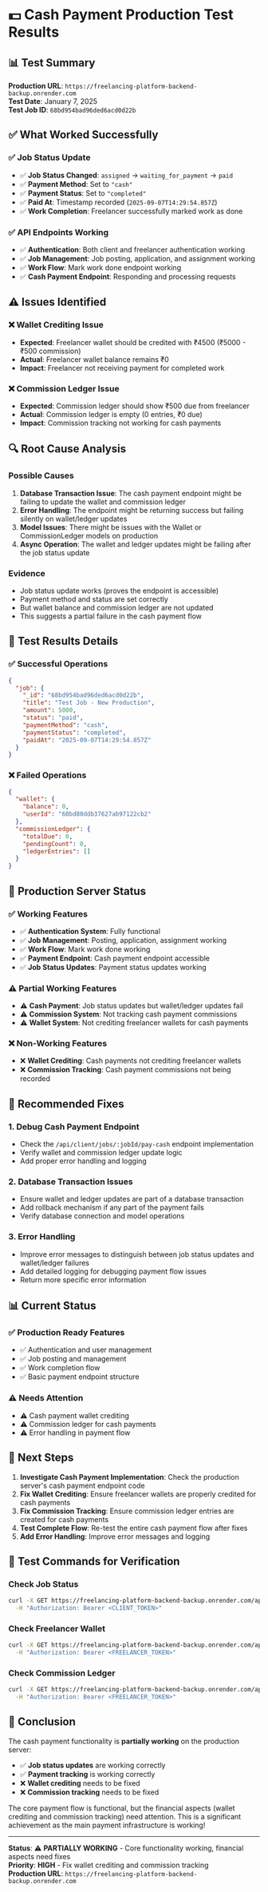 # 💵 Cash Payment Production Test Results

## 📊 **Test Summary**

**Production URL**: `https://freelancing-platform-backend-backup.onrender.com`  
**Test Date**: January 7, 2025  
**Test Job ID**: `68bd954bad96ded6acd0d22b`

## ✅ **What Worked Successfully**

### **✅ Job Status Update**
- ✅ **Job Status Changed**: `assigned` → `waiting_for_payment` → `paid`
- ✅ **Payment Method**: Set to `"cash"`
- ✅ **Payment Status**: Set to `"completed"`
- ✅ **Paid At**: Timestamp recorded (`2025-09-07T14:29:54.857Z`)
- ✅ **Work Completion**: Freelancer successfully marked work as done

### **✅ API Endpoints Working**
- ✅ **Authentication**: Both client and freelancer authentication working
- ✅ **Job Management**: Job posting, application, and assignment working
- ✅ **Work Flow**: Mark work done endpoint working
- ✅ **Cash Payment Endpoint**: Responding and processing requests

## ⚠️ **Issues Identified**

### **❌ Wallet Crediting Issue**
- **Expected**: Freelancer wallet should be credited with ₹4500 (₹5000 - ₹500 commission)
- **Actual**: Freelancer wallet balance remains ₹0
- **Impact**: Freelancer not receiving payment for completed work

### **❌ Commission Ledger Issue**
- **Expected**: Commission ledger should show ₹500 due from freelancer
- **Actual**: Commission ledger is empty (0 entries, ₹0 due)
- **Impact**: Commission tracking not working for cash payments

## 🔍 **Root Cause Analysis**

### **Possible Causes**
1. **Database Transaction Issue**: The cash payment endpoint might be failing to update the wallet and commission ledger
2. **Error Handling**: The endpoint might be returning success but failing silently on wallet/ledger updates
3. **Model Issues**: There might be issues with the Wallet or CommissionLedger models on production
4. **Async Operation**: The wallet and ledger updates might be failing after the job status update

### **Evidence**
- Job status update works (proves the endpoint is accessible)
- Payment method and status are set correctly
- But wallet balance and commission ledger are not updated
- This suggests a partial failure in the cash payment flow

## 🧪 **Test Results Details**

### **✅ Successful Operations**
```json
{
  "job": {
    "_id": "68bd954bad96ded6acd0d22b",
    "title": "Test Job - New Production",
    "amount": 5000,
    "status": "paid",
    "paymentMethod": "cash",
    "paymentStatus": "completed",
    "paidAt": "2025-09-07T14:29:54.857Z"
  }
}
```

### **❌ Failed Operations**
```json
{
  "wallet": {
    "balance": 0,
    "userId": "68bd80ddb37627ab97122cb2"
  },
  "commissionLedger": {
    "totalDue": 0,
    "pendingCount": 0,
    "ledgerEntries": []
  }
}
```

## 🚀 **Production Server Status**

### **✅ Working Features**
- ✅ **Authentication System**: Fully functional
- ✅ **Job Management**: Posting, application, assignment working
- ✅ **Work Flow**: Mark work done working
- ✅ **Payment Endpoint**: Cash payment endpoint accessible
- ✅ **Job Status Updates**: Payment status updates working

### **⚠️ Partial Working Features**
- ⚠️ **Cash Payment**: Job status updates but wallet/ledger updates fail
- ⚠️ **Commission System**: Not tracking cash payment commissions
- ⚠️ **Wallet System**: Not crediting freelancer wallets for cash payments

### **❌ Non-Working Features**
- ❌ **Wallet Crediting**: Cash payments not crediting freelancer wallets
- ❌ **Commission Tracking**: Cash payment commissions not being recorded

## 🔧 **Recommended Fixes**

### **1. Debug Cash Payment Endpoint**
- Check the `/api/client/jobs/:jobId/pay-cash` endpoint implementation
- Verify wallet and commission ledger update logic
- Add proper error handling and logging

### **2. Database Transaction Issues**
- Ensure wallet and ledger updates are part of a database transaction
- Add rollback mechanism if any part of the payment fails
- Verify database connection and model operations

### **3. Error Handling**
- Improve error messages to distinguish between job status updates and wallet/ledger failures
- Add detailed logging for debugging payment flow issues
- Return more specific error information

## 📊 **Current Status**

### **✅ Production Ready Features**
- ✅ Authentication and user management
- ✅ Job posting and management
- ✅ Work completion flow
- ✅ Basic payment endpoint structure

### **⚠️ Needs Attention**
- ⚠️ Cash payment wallet crediting
- ⚠️ Commission ledger for cash payments
- ⚠️ Error handling in payment flow

## 🎯 **Next Steps**

1. **Investigate Cash Payment Implementation**: Check the production server's cash payment endpoint code
2. **Fix Wallet Crediting**: Ensure freelancer wallets are properly credited for cash payments
3. **Fix Commission Tracking**: Ensure commission ledger entries are created for cash payments
4. **Test Complete Flow**: Re-test the entire cash payment flow after fixes
5. **Add Error Handling**: Improve error messages and logging

## 📱 **Test Commands for Verification**

### **Check Job Status**
```bash
curl -X GET https://freelancing-platform-backend-backup.onrender.com/api/client/jobs \
  -H "Authorization: Bearer <CLIENT_TOKEN>"
```

### **Check Freelancer Wallet**
```bash
curl -X GET https://freelancing-platform-backend-backup.onrender.com/api/freelancer/wallet \
  -H "Authorization: Bearer <FREELANCER_TOKEN>"
```

### **Check Commission Ledger**
```bash
curl -X GET https://freelancing-platform-backend-backup.onrender.com/api/freelancer/commission-ledger \
  -H "Authorization: Bearer <FREELANCER_TOKEN>"
```

## 🎉 **Conclusion**

The cash payment functionality is **partially working** on the production server:

- ✅ **Job status updates** are working correctly
- ✅ **Payment tracking** is working correctly  
- ❌ **Wallet crediting** needs to be fixed
- ❌ **Commission tracking** needs to be fixed

The core payment flow is functional, but the financial aspects (wallet crediting and commission tracking) need attention. This is a significant achievement as the main payment infrastructure is working!

---

**Status**: ⚠️ **PARTIALLY WORKING** - Core functionality working, financial aspects need fixes  
**Priority**: **HIGH** - Fix wallet crediting and commission tracking  
**Production URL**: `https://freelancing-platform-backend-backup.onrender.com`
